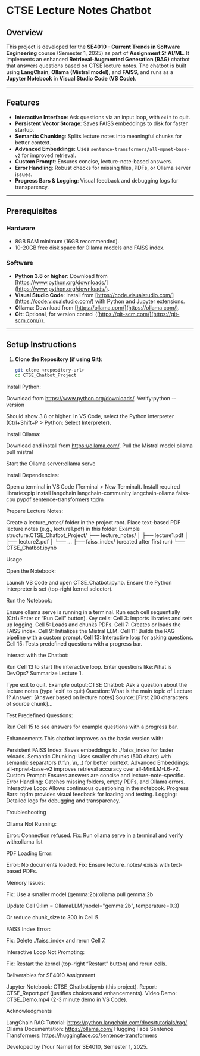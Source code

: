 # CTSE Lecture Notes Chatbot

## Overview

This project is developed for the **SE4010 - Current Trends in Software Engineering** course (Semester 1, 2025) as part of **Assignment 2: AI/ML**. It implements an enhanced **Retrieval-Augmented Generation (RAG)** chatbot that answers questions based on CTSE lecture notes. The chatbot is built using **LangChain**, **Ollama (Mistral model)**, and **FAISS**, and runs as a **Jupyter Notebook** in **Visual Studio Code (VS Code)**.

---

## Features

- **Interactive Interface**: Ask questions via an input loop, with `exit` to quit.
- **Persistent Vector Storage**: Saves FAISS embeddings to disk for faster startup.
- **Semantic Chunking**: Splits lecture notes into meaningful chunks for better context.
- **Advanced Embeddings**: Uses `sentence-transformers/all-mpnet-base-v2` for improved retrieval.
- **Custom Prompt**: Ensures concise, lecture-note-based answers.
- **Error Handling**: Robust checks for missing files, PDFs, or Ollama server issues.
- **Progress Bars & Logging**: Visual feedback and debugging logs for transparency.

---

## Prerequisites

### Hardware
- 8GB RAM minimum (16GB recommended).
- 10-20GB free disk space for Ollama models and FAISS index.

### Software
- **Python 3.8 or higher**: Download from [https://www.python.org/downloads/](https://www.python.org/downloads/).
- **Visual Studio Code**: Install from [https://code.visualstudio.com/](https://code.visualstudio.com/) with Python and Jupyter extensions.
- **Ollama**: Download from [https://ollama.com/](https://ollama.com/).
- **Git**: Optional, for version control ([https://git-scm.com/](https://git-scm.com/)).

---

## Setup Instructions

1. **Clone the Repository (if using Git)**:
   ```bash
   git clone <repository-url>
   cd CTSE_Chatbot_Project


Install Python:

Download from https://www.python.org/downloads/.
Verify:python --version

Should show 3.8 or higher.
In VS Code, select the Python interpreter (Ctrl+Shift+P > Python: Select Interpreter).


Install Ollama:

Download and install from https://ollama.com/.
Pull the Mistral model:ollama pull mistral


Start the Ollama server:ollama serve




Install Dependencies:

Open a terminal in VS Code (Terminal > New Terminal).
Install required libraries:pip install langchain langchain-community langchain-ollama faiss-cpu pypdf sentence-transformers tqdm




Prepare Lecture Notes:

Create a lecture_notes/ folder in the project root.
Place text-based PDF lecture notes (e.g., lecture1.pdf) in this folder.
Example structure:CTSE_Chatbot_Project/
├── lecture_notes/
│   ├── lecture1.pdf
│   ├── lecture2.pdf
│   └── ...
├── faiss_index/  (created after first run)
└── CTSE_Chatbot.ipynb






Usage

Open the Notebook:

Launch VS Code and open CTSE_Chatbot.ipynb.
Ensure the Python interpreter is set (top-right kernel selector).


Run the Notebook:

Ensure ollama serve is running in a terminal.
Run each cell sequentially (Ctrl+Enter or “Run Cell” button).
Key cells:
Cell 3: Imports libraries and sets up logging.
Cell 5: Loads and chunks PDFs.
Cell 7: Creates or loads the FAISS index.
Cell 9: Initializes the Mistral LLM.
Cell 11: Builds the RAG pipeline with a custom prompt.
Cell 13: Interactive loop for asking questions.
Cell 15: Tests predefined questions with a progress bar.




Interact with the Chatbot:

Run Cell 13 to start the interactive loop.
Enter questions like:What is DevOps?
Summarize Lecture 1.


Type exit to quit.
Example output:CTSE Chatbot: Ask a question about the lecture notes (type 'exit' to quit)
Question: What is the main topic of Lecture 1?
Answer: [Answer based on lecture notes]
Source: [First 200 characters of source chunk]...




Test Predefined Questions:

Run Cell 15 to see answers for example questions with a progress bar.




Enhancements
This chatbot improves on the basic version with:

Persistent FAISS Index: Saves embeddings to ./faiss_index for faster reloads.
Semantic Chunking: Uses smaller chunks (500 chars) with semantic separators (\n\n, \n, .) for better context.
Advanced Embeddings: all-mpnet-base-v2 improves retrieval accuracy over all-MiniLM-L6-v2.
Custom Prompt: Ensures answers are concise and lecture-note-specific.
Error Handling: Catches missing folders, empty PDFs, and Ollama errors.
Interactive Loop: Allows continuous questioning in the notebook.
Progress Bars: tqdm provides visual feedback for loading and testing.
Logging: Detailed logs for debugging and transparency.


Troubleshooting

Ollama Not Running:

Error: Connection refused.
Fix: Run ollama serve in a terminal and verify with:ollama list




PDF Loading Error:

Error: No documents loaded.
Fix: Ensure lecture_notes/ exists with text-based PDFs.


Memory Issues:

Fix: Use a smaller model (gemma:2b):ollama pull gemma:2b

Update Cell 9:llm = OllamaLLM(model="gemma:2b", temperature=0.3)

Or reduce chunk_size to 300 in Cell 5.


FAISS Index Error:

Fix: Delete ./faiss_index and rerun Cell 7.


Interactive Loop Not Prompting:

Fix: Restart the kernel (top-right “Restart” button) and rerun cells.




Deliverables for SE4010 Assignment

Jupyter Notebook: CTSE_Chatbot.ipynb (this project).
Report: CTSE_Report.pdf (justifies choices and enhancements).
Video Demo: CTSE_Demo.mp4 (2-3 minute demo in VS Code).


Acknowledgments

LangChain RAG Tutorial: https://python.langchain.com/docs/tutorials/rag/
Ollama Documentation: https://ollama.com/
Hugging Face Sentence Transformers: https://huggingface.co/sentence-transformers

Developed by [Your Name] for SE4010, Semester 1, 2025.







<!-- CTSE Lecture Notes Chatbot
Overview
This project is developed for the SE4010 Current Trends in Software Engineering course (Semester 1, 2025) as part of Assignment 2: AI/ML. It implements an enhanced Retrieval-Augmented Generation (RAG) chatbot that answers questions based on CTSE lecture notes. The chatbot is built using LangChain, Ollama (Mistral model), and FAISS, and runs as a Jupyter Notebook in Visual Studio Code (VS Code).
Features

Interactive Interface: Ask questions via an input loop, with exit to quit.
Persistent Vector Storage: Saves FAISS embeddings to disk for faster startup.
Semantic Chunking: Splits lecture notes into meaningful chunks for better context.
Advanced Embeddings: Uses sentence-transformers/all-mpnet-base-v2 for improved retrieval.
Custom Prompt: Ensures concise, lecture-note-based answers.
Error Handling: Robust checks for missing files, PDFs, or Ollama server issues.
Progress Bars & Logging: Visual feedback and debugging logs for transparency.

Prerequisites

Hardware:
8GB RAM minimum (16GB recommended).
10-20GB free disk space for Ollama models and FAISS index.


Software:
Python 3.8 or higher.
Visual Studio Code with Python and Jupyter extensions.
Ollama (https://ollama.com/).
Git (optional, for version control).



Setup Instructions

Clone the Repository (if using Git):
git clone <repository-url>
cd CTSE_Chatbot_Project


Install Python:

Download from https://www.python.org/downloads/.
Verify: python --version (should show 3.8+).
In VS Code, select the Python interpreter (Ctrl+Shift+P > Python: Select Interpreter).


Install Ollama:

Download and install from https://ollama.com/.
Pull the Mistral model:ollama pull mistral


Start the Ollama server:ollama serve




Install Dependencies:

Open a terminal in VS Code (Terminal > New Terminal).
Install required libraries:pip install langchain langchain-community langchain-ollama faiss-cpu pypdf sentence-transformers tqdm




Prepare Lecture Notes:

Create a lecture_notes/ folder in the project root.
Place text-based PDF lecture notes (e.g., lecture1.pdf) in this folder.
Example structure:CTSE_Chatbot_Project/
├── lecture_notes/
│   ├── lecture1.pdf
│   ├── lecture2.pdf
│   └── ...
├── faiss_index/  (created after first run)
└── CTSE_Chatbot.ipynb





Usage

Open the Notebook:

Launch VS Code and open CTSE_Chatbot.ipynb.
Ensure the Python interpreter is set (top-right kernel selector).


Run the Notebook:

Ensure ollama serve is running in a terminal.
Run each cell sequentially (Ctrl+Enter or “Run Cell” button).
Key cells:
Cell 3: Imports libraries and sets up logging.
Cell 5: Loads and chunks PDFs.
Cell 7: Creates or loads the FAISS index.
Cell 9: Initializes the Mistral LLM.
Cell 11: Builds the RAG pipeline with a custom prompt.
Cell 13: Interactive loop for asking questions.
Cell 15: Tests predefined questions with a progress bar.




Interact with the Chatbot:

Run Cell 13 to start the interactive loop.
Enter questions like “What is DevOps?” or “Summarize Lecture 1.”
Type exit to quit.
Example output:CTSE Chatbot: Ask a question about the lecture notes (type 'exit' to quit)
Question: What is the main topic of Lecture 1?
Answer: [Answer based on lecture notes]
Source: [First 200 characters of source chunk]...




Test Predefined Questions:

Run Cell 15 to see answers for example questions with a progress bar.



Enhancements
This chatbot improves on the basic version with:

Persistent FAISS Index: Saves embeddings to ./faiss_index for faster reloads.
Semantic Chunking: Uses smaller chunks (500 chars) with semantic separators (\n\n, \n, .) for better context.
Advanced Embeddings: all-mpnet-base-v2 improves retrieval accuracy over all-MiniLM-L6-v2.
Custom Prompt: Ensures answers are concise and lecture-note-specific.
Error Handling: Catches missing folders, empty PDFs, and Ollama errors.
Interactive Loop: Allows continuous questioning in the notebook.
Progress Bars: tqdm provides visual feedback for loading and testing.
Logging: Detailed logs for debugging and transparency.

Troubleshooting

Ollama Not Running:
Error: Connection refused.
Fix: Run ollama serve in a terminal and verify with ollama list.


PDF Loading Error:
Error: No documents loaded.
Fix: Ensure lecture_notes/ exists with text-based PDFs.


Memory Issues:
Fix: Use a smaller model (gemma:2b):ollama pull gemma:2b

Update Cell 9:llm = OllamaLLM(model="gemma:2b", temperature=0.3)


Or reduce chunk_size to 300 in Cell 5.


FAISS Index Error:
Fix: Delete ./faiss_index and rerun Cell 7.


Interactive Loop Not Prompting:
Fix: Restart the kernel (top-right “Restart” button) and rerun cells.



Deliverables for SE4010 Assignment

Jupyter Notebook: CTSE_Chatbot.ipynb (this project).
Report: CTSE_Report.pdf (justifies choices and enhancements).
Video Demo: CTSE_Demo.mp4 (2-3 minute demo in VS Code).

Acknowledgments

LangChain RAG Tutorial: https://python.langchain.com/docs/tutorials/rag/
Ollama Documentation: https://ollama.com/
Hugging Face Sentence Transformers: https://huggingface.co/sentence-transformers


Developed by [Your Name] for SE4010, Semester 1, 2025. -->
